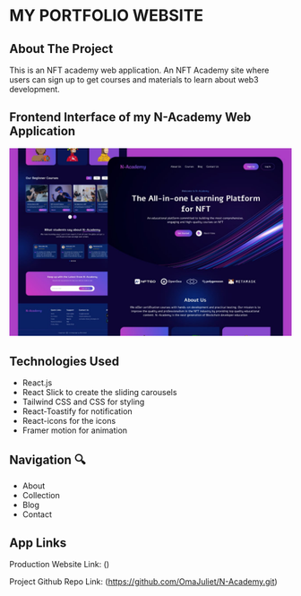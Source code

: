 # MY PORTFOLIO WEBSITE

## About The Project 

This is an NFT academy web application. An NFT Academy site where users can sign up to get courses and materials to learn about web3 development.



## Frontend Interface of my N-Academy Web Application
![N-Academy Design](n-academy.jpeg) 


## Technologies Used

- React.js
- React Slick to create the sliding carousels
- Tailwind CSS and CSS for styling
- React-Toastify for notification
- React-icons for the icons
- Framer motion for animation



## Navigation 🔍

- About
- Collection
- Blog
- Contact



## App Links 

Production Website Link: ()

Project Github Repo Link: (https://github.com/OmaJuliet/N-Academy.git)
